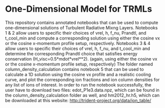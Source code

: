 # One-Dimensional Model for TRMLs
This repository contains annotated notebooks that can be used to compute one-dimensional solutions of Turbulent Radiative Mixng Layers.
Notebooks 1 & 2 allow users to specific their choices of vrel, h, f_nu, Prandtl, and t_cool_min and compute a corresponding solution using either the cosine vx or the cosine x-momentum profile setup, respectively. 
Notebooks 3 & 4 allow users to specific their choices of vrel, h, f_nu, and t_cool_min and determine the corresponding Prandtl choice that satisfies energy conservation (H_visc=0.5\*mdot\*vrel\*\*2). (again, using either the cosine vx or the cosine x-momentum profile setup, respectively)
The folder named column_density_calculation contains notebook 5 that can be used to calculate a 1D solution using the cosine vx profile and a realistic cooling curve, and plot the corresponding ion fractions and ion column densities for any list of ions of interest. In order to run the notebook successfully, the user have to download two files: edot_P1e3.data.npz, which can be found in the column_density_calculation folder as well, and hm2012_hr.h5, which can be downloaded at this website: http://trident-project.org/data/ion_table/
